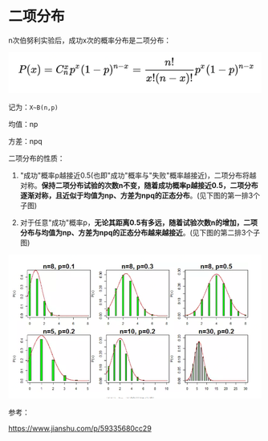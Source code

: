 # 二项分布

n次伯努利实验后，成功x次的概率分布是二项分布：

![](img/0002-1.png)

记为：`X~B(n,p)`

均值：np

方差：npq

二项分布的性质：

1. "成功"概率p越接近0.5(也即"成功"概率与"失败"概率越接近)，二项分布将越对称。**保持二项分布试验的次数n不变，随着成功概率p越接近0.5，二项分布逐渐对称，且近似于均值为np、方差为npq的正态分布**。(见下图的第一排3个子图)

2. 对于任意"成功"概率p，**无论其距离0.5有多远，随着试验次数n的增加，二项分布与均值为np、方差为npq的正态分布越来越接近**。(见下图的第二排3个子图)

![1563186483741](img/0002-2.png)

参考：

https://www.jianshu.com/p/59335680cc29